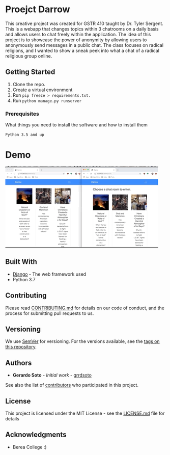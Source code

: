 # Proejct Darrow

This creative project was created for GSTR 410 taught by Dr. Tyler Sergent. This is a webapp that changes topics within 3 chatrooms on a daily basis and allows users to chat freely within the application. The idea of this project is to showcase the power of anonymity by allowing users to anonymously send messages in a public chat. The class focuses on radical religions, and I wanted to show a sneak peek into what a chat of a radical religious group online.
## Getting Started

1. Clone the repo.
2. Create a virtual environment
3. Run ```pip freeze > requirements.txt.```
4. Run ```python manage.py runserver```
### Prerequisites

What things you need to install the software and how to install them

```
Python 3.5 and up
```
# Demo
![](chatting.gif)

## Built With

* [Django](djangoproject.com) - The web framework used
* Python 3.7

## Contributing

Please read [CONTRIBUTING.md](https://gist.github.com/PurpleBooth/b24679402957c63ec426) for details on our code of conduct, and the process for submitting pull requests to us.

## Versioning

We use [SemVer](http://semver.org/) for versioning. For the versions available, see the [tags on this repository](https://github.com/your/project/tags). 

## Authors

* **Gerardo Soto** - *Initial work* - [grrdsoto](https://github.com/grrdsoto)

See also the list of [contributors](https://github.com/your/project/contributors) who participated in this project.

## License

This project is licensed under the MIT License - see the [LICENSE.md](LICENSE.md) file for details

## Acknowledgments
* Berea College :)
